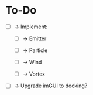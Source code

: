 # To-Do

* [ ] -> Implement:
    - [ ] -> Emitter
    - [ ] -> Particle
    - [ ] -> Wind
    - [ ] -> Vortex

    

* [ ] -> Upgrade imGUI to docking?

